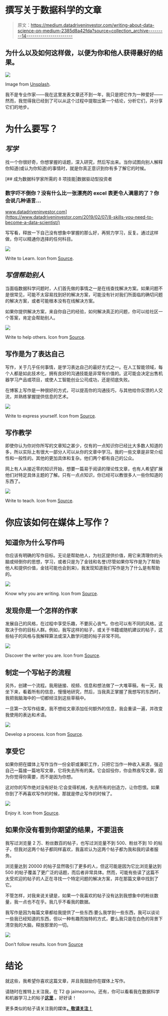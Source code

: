 # 撰写关于数据科学的文章

> 原文：<https://medium.datadriveninvestor.com/writing-about-data-science-on-medium-2385d8a42fda?source=collection_archive---------14----------------------->

## 为什么以及如何这样做，以便为你和他人获得最好的结果。

![](img/3e200baa3d8774743f6460c8ebef55f7.png)

Image from [Unsplash](https://unsplash.com/).

我不是专业作家——我在这里发表文章还不到一年，我只是把它作为一种爱好——然而，我觉得我已经到了可以从这个过程中提取出第一个结论，分析它们，并分享它们的地步。

# 为什么要写？

## ***写学***

找一个你很好奇，你想掌握的话题，深入研究，然后写出来。当你试图向别人解释你知道(或认为你知道)的事情时，就是你真正意识到你有多了解它的时候。

[](https://www.datadriveninvestor.com/2019/02/07/8-skills-you-need-to-become-a-data-scientist/) [## 成为数据科学家所需的 8 项技能|数据驱动型投资者

### 数字吓不倒你？没有什么比一张漂亮的 excel 表更令人满意的了？你会说几种语言…

www.datadriveninvestor.com](https://www.datadriveninvestor.com/2019/02/07/8-skills-you-need-to-become-a-data-scientist/) 

写写看，释放一下自己没有想象中掌握的那么好，再努力学习，反复。通过这样做，你可以精通你选择的任何科目。

![](img/1685b9a81e36f5621ce600846199d99b.png)

Write to Learn. Icon from [Source](https://www.flaticon.com/free-icon/reading_948256?term=Learn&page=1&position=22).

## ***写信帮助别人***

当面临数据科学问题时，人们首先做的事情之一是在线查找解决方案。如果问题不是很常见，可能不太容易找到好的解决方案，可能没有针对我们所面临的确切问题的解决方案，或者可能根本没有在线解决方案。

如果你提供解决方案，来自你自己的经验，如何解决真正的问题，你可以给社区一个答案，肯定会帮助别人。

![](img/2378a10a62bc45ac81c7ed520b980f5f.png)

Write to help others. Icon from [Source](https://www.flaticon.com/free-icon/social-care_921305?term=Help&page=1&position=3).

## 写作是为了表达自己

写作，关于几乎任何事情，是学习表达自己的最好方式之一。在人工智能领域，每个人都是如此技术化，拥有良好的沟通技能是非常有价值的。这可能会决定出售机器学习产品或项目，或使人工智能创业公司成功，还是彻底失败。

在博客上写作是一种很好的方式，可以提高你的沟通技巧，与其他给你反馈的人交流，并熟练掌握提供信息的艺术。

![](img/c40d01276e71c2cec02a8fe1bcdde8d6.png)

Write to express yourself. Icon from [Source](https://www.flaticon.com/free-icon/discussion_1935255).

## 写作教学

即使你认为你对你所写的文章知之甚少，仅有的一点知识你已经比大多数人知道的多，所以实际上有很大一部分人可以从你的文章中学习。我的一些文章是非常介绍性和一般性的。其他的更加具体和复杂。他们两个都有自己的公众。

网上有人从接近零的知识开始，想要一篇易于阅读的理论性文章，也有人希望扩展他们对特定具体主题的了解。只有一点点知识，你已经可以教很多人一些你知道的东西了。

![](img/809b6ecdb0b6074ad3e98e7484d96bb1.png)

Write to teach. Icon from [Source](https://www.flaticon.com/free-icon/lecture_2083342).

# 你应该如何在媒体上写作？

## 知道你为什么写作吗

你应该有明确的写作目标。无论是帮助他人，为社区提供价值，用它来清理你的头脑或倾倒你的思想，学习，或者只是为了金钱和名誉(尽管如果你写作是为了帮助他人和提供价值，金钱可能也会到来)，我发现知道我们写作是为了什么是有帮助的。

![](img/ab837f1fe70a18fc18f252b72bd1aada.png)

Know why you are writing. Icon from [Source](https://www.flaticon.com/free-icon/light-bulb_265149?term=lightbulb%20icon&page=1&position=23).

## 发现你是一个怎样的作家

发展自己的风格，在过程中享受乐趣，不要灰心丧气。你也可以有不同的风格，这取决于你的目标人群。例如，我写这样的帖子，或关于书籍或随机建议的帖子，这些帖子的风格与我解释算法或深入数学问题的帖子非常不同。

![](img/dabed0edc7bf25bf915c92490d1eedb1.png)

Discover the writer you are. Icon from [Source](https://www.flaticon.com/free-icon/poetry_807756?term=Writing%20icon&page=1&position=13).

## 制定一个写帖子的流程

另外，创建一个流程。我用链接、视频、信息和想法做了一大堆草稿，有一天，我坐下来，看着所有的信息，慢慢地研究，然后，当我真正掌握了我想写的东西时，我把我脑海中的一切都倾注到这些草稿中。

一旦第一次写作结束，我不想给文章添加任何额外的信息，我会重读一遍，并改变我使用的表达和术语。

![](img/bb74ae374af3abc97a8d03c10a268a73.png)

Develop a process. Icon from [Source](https://www.shutterstock.com/es/search/process+icon).

## 享受它

如果你把在媒体上写作当作一份全职或兼职工作，只把它当作一种收入来源，强迫自己一篇接一篇地写文章，它将失去所有的美。它会奴役你，你会熬夜写文章，因为你觉得你需要，而不是因为你想。

这对你的写作绝对没有好处:它会变得机械，失去所有的创造力，让你怨恨。如果你到了不再喜欢写作的时候，那就是停止写作的时候了。

![](img/a7810f47c38ec6c0c6bd3d53a9776785.png)

Enjoy it. Icon from [Source](http://www.iconarchive.com/show/outline-icons-by-iconsmind/smile-icon.html).

## 如果你没有看到你期望的结果，不要沮丧

我写过浏览量 2 万、粉丝数百的帖子，也写过浏览量不到 500、粉丝不到 10 的帖子，但我对这两个帖子都同样喜欢，我喜欢认为这两个帖子都为我和我的读者服务。

浏览量达到 20000 的帖子显然吸引了更多的人，但这可能是因为它比浏览量达到 500 的帖子覆盖了更广泛的话题，而后者非常具体。然而，可能有些读了这篇不太受欢迎的帖子的人正在寻找一个特定问题的解决方案，并在那篇文章中找到了它。

不管怎样，对我来说关键是，如果一个我喜欢的帖子没有达到我想象中的粉丝数量，我一点也不在乎。我几乎不看我的数据。

我写作是因为每篇文章都给我提供了一些东西:要么我学到一些东西，我可以谈论一些我已经知道的东西，但以一种有趣而独特的方式，要么我只是在白色的背景下清空我的大脑，释放那里的一切。

![](img/d6a631864b822901b383fd958cdb053e.png)

Don’t follow results. Icon from [Source](https://www.flaticon.com/free-icon/laptop_1472090?term=results&page=1&position=2)

# 结论

就这些，我希望你喜欢这篇文章，并且我鼓励你在媒体上写作。

请随时在推特上关注我，在 T2 @ jaimezorno。还有，你可以看看我在数据科学和机器学习上的帖子[**这里**](https://medium.com/@jaimezornoza) 。好好读！

更多类似的帖子请关注我的媒体[**，敬请关注！**](https://medium.com/@jaimezornoza)